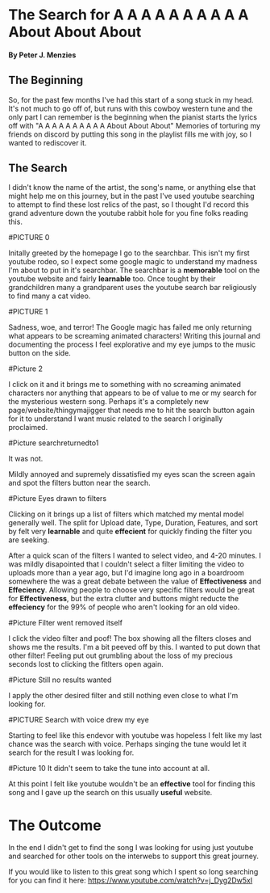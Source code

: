 # The Search for A A A A A A A A A A About About About
#### By Peter J. Menzies

## The Beginning
So, for the past few months I've had this start of a song stuck in my head. It's not much to go off of, but runs with this cowboy western tune and the only part I can remember is the beginning when the pianist starts the lyrics off with "A A A A A A A A A A About About About" Memories of torturing my friends on discord by putting this song in the playlist fills me with joy, so I wanted to rediscover it.

## The Search
I didn't know the name of the artist, the song's name, or anything else that might help me on this journey, but in the past I've used youtube searching to attempt to find these lost relics of the past, so I thought I'd record this grand adventure down the youtube rabbit hole for you fine folks reading this.

#PICTURE 0

Initally greeted by the homepage I go to the searchbar. This isn't my first youtube rodeo, so I expect some google magic to understand my madness I'm about to put in it's searchbar. The searchbar is a **memorable** tool on the youtube website and fairly **learnable** too. Once tought by their grandchildren many a grandparent uses the youtube search bar religiously to find many a cat video. 

#PICTURE 1

Sadness, woe, and terror! The Google magic has failed me only returning what appears to be screaming animated characters! Writing this journal and documenting the process I feel explorative and my eye jumps to the music button on the side.

#Picture 2

I click on it and it brings me to something with no screaming animated characters nor anything that appears to be of value to me or my search for the mysterious western song. Perhaps it's a completely new page/website/thingymajigger that needs me to hit the search button again for it to understand I want music related to the search I originally proclaimed.

#Picture searchreturnedto1

It was not.

Mildly annoyed and supremely dissatisfied my eyes scan the screen again and spot the filters button near the search.

#Picture Eyes drawn to filters

Clicking on it brings up a list of filters which matched my mental model generally well. The split for Upload date, Type, Duration, Features, and sort by felt very **learnable** and quite **effecient** for quickly finding the filter you are seeking.

After a quick scan of the filters I wanted to select video, and 4-20 minutes. I was mildly disapointed that I couldn't select a filter limiting the video to uploads more than a year ago, but I'd imagine long ago in a boardroom somewhere the was a great debate between the value of **Effectiveness** and **Effeciency**. Allowing people to choose very specific filters would be great for **Effectiveness**, but the extra clutter and buttons might reducte the **effeciency** for the 99% of people who aren't looking for an old video.

#Picture Filter went removed itself

I click the video filter and poof! The box showing all the filters closes and shows me the results. I'm a bit peeved off by this. I wanted to put down that other filter! Feeling put out grumbling about the loss of my precious seconds lost to clicking the fitlters open again.

#Picture Still no results wanted

I apply the other desired filter and still nothing even close to what I'm looking for.

#PICTURE Search with voice drew my eye

Starting to feel like this endevor with youtube was hopeless I felt like my last chance was the search with voice. Perhaps singing the tune would let it search for the result I was looking for.

#Picture 10
It didn't seem to take the tune into account at all.

At this point I felt like youtube wouldn't be an **effective** tool for finding this song and I gave up the search on this usually **useful** website.

# The Outcome
In the end I didn't get to find the song I was looking for using just youtube and searched for other tools on the interwebs to support this great journey.

If you would like to listen to this great song which I spent so long searching for you can find it here: https://www.youtube.com/watch?v=j_Dyg2Dw5xI



